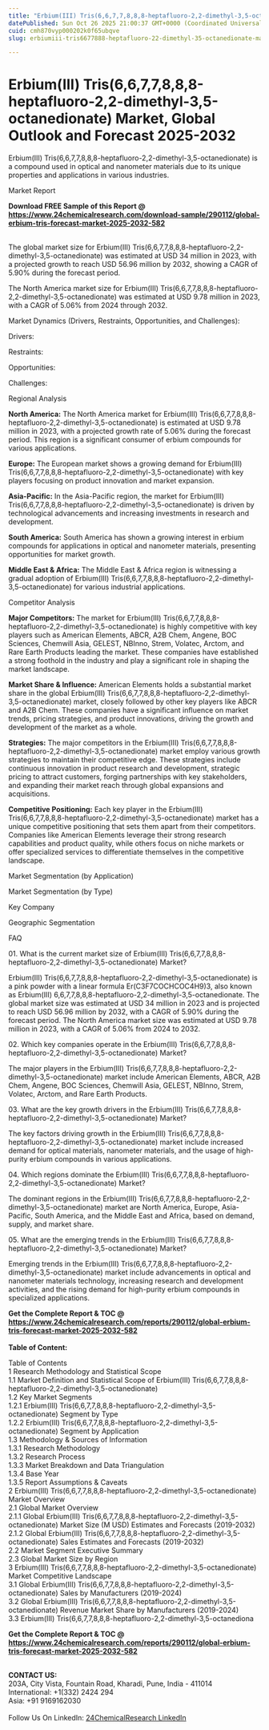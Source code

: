 ```yaml
---
title: "Erbium(III) Tris(6,6,7,7,8,8,8-heptafluoro-2,2-dimethyl-3,5-octanedionate) Market, Global Outlook and Forecast 2025-2032"
datePublished: Sun Oct 26 2025 21:00:37 GMT+0000 (Coordinated Universal Time)
cuid: cmh870vyp000202k0f65ubqve
slug: erbiumiii-tris6677888-heptafluoro-22-dimethyl-35-octanedionate-market-global-outlook-and-forecast-2025-2032-1-1

---
```


# Erbium(III) Tris(6,6,7,7,8,8,8-heptafluoro-2,2-dimethyl-3,5-octanedionate) Market, Global Outlook and Forecast 2025-2032

<p>Erbium(III) Tris(6,6,7,7,8,8,8-heptafluoro-2,2-dimethyl-3,5-octanedionate) is a compound used in optical and nanometer materials due to its unique properties and applications in various industries.</p><p>
</p><p>
Market Report</p><div><b>Download FREE Sample of this Report @ 
            <a href="https://www.24chemicalresearch.com/download-sample/290112/global-erbium-tris-forecast-market-2025-2032-582">
            https://www.24chemicalresearch.com/download-sample/290112/global-erbium-tris-forecast-market-2025-2032-582</a></b></div><br><p>
</p><p>The global market size for Erbium(III) Tris(6,6,7,7,8,8,8-heptafluoro-2,2-dimethyl-3,5-octanedionate) was estimated at USD 34 million in 2023, with a projected growth to reach USD 56.96 million by 2032, showing a CAGR of 5.90% during the forecast period.</p><p>
The North America market size for Erbium(III) Tris(6,6,7,7,8,8,8-heptafluoro-2,2-dimethyl-3,5-octanedionate) was estimated at USD 9.78 million in 2023, with a CAGR of 5.06% from 2024 through 2032.</p><p>
Market Dynamics (Drivers, Restraints, Opportunities, and Challenges):</p><p>
Drivers:</p><p>
</p><p>
Restraints:</p><p>
</p><p>
Opportunities:</p><p>
</p><p>
Challenges:</p><p>
</p><p>
Regional Analysis</p><p>
<strong>North America:</strong> The North America market for Erbium(III) Tris(6,6,7,7,8,8,8-heptafluoro-2,2-dimethyl-3,5-octanedionate) is estimated at USD 9.78 million in 2023, with a projected growth rate of 5.06% during the forecast period. This region is a significant consumer of erbium compounds for various applications.</p><p>
<strong>Europe:</strong> The European market shows a growing demand for Erbium(III) Tris(6,6,7,7,8,8,8-heptafluoro-2,2-dimethyl-3,5-octanedionate) with key players focusing on product innovation and market expansion.</p><p>
<strong>Asia-Pacific:</strong> In the Asia-Pacific region, the market for Erbium(III) Tris(6,6,7,7,8,8,8-heptafluoro-2,2-dimethyl-3,5-octanedionate) is driven by technological advancements and increasing investments in research and development.</p><p>
<strong>South America:</strong> South America has shown a growing interest in erbium compounds for applications in optical and nanometer materials, presenting opportunities for market growth.</p><p>
<strong>Middle East &amp; Africa:</strong> The Middle East &amp; Africa region is witnessing a gradual adoption of Erbium(III) Tris(6,6,7,7,8,8,8-heptafluoro-2,2-dimethyl-3,5-octanedionate) for various industrial applications.</p><p>
Competitor Analysis</p><p>
<strong>Major Competitors:</strong> The market for Erbium(III) Tris(6,6,7,7,8,8,8-heptafluoro-2,2-dimethyl-3,5-octanedionate) is highly competitive with key players such as American Elements, ABCR, A2B Chem, Angene, BOC Sciences, Chemwill Asia, GELEST, NBInno, Strem, Volatec, Arctom, and Rare Earth Products leading the market. These companies have established a strong foothold in the industry and play a significant role in shaping the market landscape.</p><p>
<strong>Market Share &amp; Influence:</strong> American Elements holds a substantial market share in the global Erbium(III) Tris(6,6,7,7,8,8,8-heptafluoro-2,2-dimethyl-3,5-octanedionate) market, closely followed by other key players like ABCR and A2B Chem. These companies have a significant influence on market trends, pricing strategies, and product innovations, driving the growth and development of the market as a whole.</p><p>
<strong>Strategies:</strong> The major competitors in the Erbium(III) Tris(6,6,7,7,8,8,8-heptafluoro-2,2-dimethyl-3,5-octanedionate) market employ various growth strategies to maintain their competitive edge. These strategies include continuous innovation in product research and development, strategic pricing to attract customers, forging partnerships with key stakeholders, and expanding their market reach through global expansions and acquisitions.</p><p>
<strong>Competitive Positioning:</strong> Each key player in the Erbium(III) Tris(6,6,7,7,8,8,8-heptafluoro-2,2-dimethyl-3,5-octanedionate) market has a unique competitive positioning that sets them apart from their competitors. Companies like American Elements leverage their strong research capabilities and product quality, while others focus on niche markets or offer specialized services to differentiate themselves in the competitive landscape.</p><p>
Market Segmentation (by Application)</p><p>
</p><p>
Market Segmentation (by Type)</p><p>
</p><p>
Key Company</p><p>
</p><p>
Geographic Segmentation</p><p>
</p><p>
FAQ </p><p>
01. What is the current market size of Erbium(III) Tris(6,6,7,7,8,8,8-heptafluoro-2,2-dimethyl-3,5-octanedionate) Market?</p><p>
Erbium(III) Tris(6,6,7,7,8,8,8-heptafluoro-2,2-dimethyl-3,5-octanedionate) is a pink powder with a linear formula Er(C3F7COCHCOC4H9)3, also known as Erbium(III) 6,6,7,7,8,8,8-heptafluoro-2,2-dimethyl-3,5-octanedionate. The global market size was estimated at USD 34 million in 2023 and is projected to reach USD 56.96 million by 2032, with a CAGR of 5.90% during the forecast period. The North America market size was estimated at USD 9.78 million in 2023, with a CAGR of 5.06% from 2024 to 2032.</p><p>
02. Which key companies operate in the Erbium(III) Tris(6,6,7,7,8,8,8-heptafluoro-2,2-dimethyl-3,5-octanedionate) Market?</p><p>
The major players in the Erbium(III) Tris(6,6,7,7,8,8,8-heptafluoro-2,2-dimethyl-3,5-octanedionate) market include American Elements, ABCR, A2B Chem, Angene, BOC Sciences, Chemwill Asia, GELEST, NBInno, Strem, Volatec, Arctom, and Rare Earth Products.</p><p>
03. What are the key growth drivers in the Erbium(III) Tris(6,6,7,7,8,8,8-heptafluoro-2,2-dimethyl-3,5-octanedionate) Market?</p><p>
The key factors driving growth in the Erbium(III) Tris(6,6,7,7,8,8,8-heptafluoro-2,2-dimethyl-3,5-octanedionate) market include increased demand for optical materials, nanometer materials, and the usage of high-purity erbium compounds in various applications.</p><p>
04. Which regions dominate the Erbium(III) Tris(6,6,7,7,8,8,8-heptafluoro-2,2-dimethyl-3,5-octanedionate) Market?</p><p>
The dominant regions in the Erbium(III) Tris(6,6,7,7,8,8,8-heptafluoro-2,2-dimethyl-3,5-octanedionate) market are North America, Europe, Asia-Pacific, South America, and the Middle East and Africa, based on demand, supply, and market share.</p><p>
05. What are the emerging trends in the Erbium(III) Tris(6,6,7,7,8,8,8-heptafluoro-2,2-dimethyl-3,5-octanedionate) Market?</p><p>
Emerging trends in the Erbium(III) Tris(6,6,7,7,8,8,8-heptafluoro-2,2-dimethyl-3,5-octanedionate) market include advancements in optical and nanometer materials technology, increasing research and development activities, and the rising demand for high-purity erbium compounds in specialized applications.
</p>

<div><b>Get the Complete Report & TOC @ 
            <a href="https://www.24chemicalresearch.com/reports/290112/global-erbium-tris-forecast-market-2025-2032-582">
            https://www.24chemicalresearch.com/reports/290112/global-erbium-tris-forecast-market-2025-2032-582</a></b></div><br>
            <b>Table of Content:</b><p>Table of Contents<br />
1 Research Methodology and Statistical Scope<br />
1.1 Market Definition and Statistical Scope of Erbium(III) Tris(6,6,7,7,8,8,8-heptafluoro-2,2-dimethyl-3,5-octanedionate)<br />
1.2 Key Market Segments<br />
1.2.1 Erbium(III) Tris(6,6,7,7,8,8,8-heptafluoro-2,2-dimethyl-3,5-octanedionate) Segment by Type<br />
1.2.2 Erbium(III) Tris(6,6,7,7,8,8,8-heptafluoro-2,2-dimethyl-3,5-octanedionate) Segment by Application<br />
1.3 Methodology & Sources of Information<br />
1.3.1 Research Methodology<br />
1.3.2 Research Process<br />
1.3.3 Market Breakdown and Data Triangulation<br />
1.3.4 Base Year<br />
1.3.5 Report Assumptions & Caveats<br />
2 Erbium(III) Tris(6,6,7,7,8,8,8-heptafluoro-2,2-dimethyl-3,5-octanedionate) Market Overview<br />
2.1 Global Market Overview<br />
2.1.1 Global Erbium(III) Tris(6,6,7,7,8,8,8-heptafluoro-2,2-dimethyl-3,5-octanedionate) Market Size (M USD) Estimates and Forecasts (2019-2032)<br />
2.1.2 Global Erbium(III) Tris(6,6,7,7,8,8,8-heptafluoro-2,2-dimethyl-3,5-octanedionate) Sales Estimates and Forecasts (2019-2032)<br />
2.2 Market Segment Executive Summary<br />
2.3 Global Market Size by Region<br />
3 Erbium(III) Tris(6,6,7,7,8,8,8-heptafluoro-2,2-dimethyl-3,5-octanedionate) Market Competitive Landscape<br />
3.1 Global Erbium(III) Tris(6,6,7,7,8,8,8-heptafluoro-2,2-dimethyl-3,5-octanedionate) Sales by Manufacturers (2019-2024)<br />
3.2 Global Erbium(III) Tris(6,6,7,7,8,8,8-heptafluoro-2,2-dimethyl-3,5-octanedionate) Revenue Market Share by Manufacturers (2019-2024)<br />
3.3 Erbium(III) Tris(6,6,7,7,8,8,8-heptafluoro-2,2-dimethyl-3,5-octanediona</p>

<div><b>Get the Complete Report & TOC @ 
            <a href="https://www.24chemicalresearch.com/reports/290112/global-erbium-tris-forecast-market-2025-2032-582">
            https://www.24chemicalresearch.com/reports/290112/global-erbium-tris-forecast-market-2025-2032-582</a></b></div><br>

<b>CONTACT US:</b><br>
            203A, City Vista, Fountain Road, Kharadi, Pune, India - 411014<br>
            International: +1(332) 2424 294<br>
            Asia: +91 9169162030 <br><br>
            Follow Us On LinkedIn: <a href="https://www.linkedin.com/company/24chemicalresearch/">24ChemicalResearch LinkedIn</a>